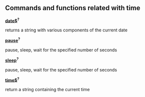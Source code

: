## Commands and functions related with time

[**date$**]()<sup>**?**</sup>

returns a string with various components of the current date

[**pause**]()<sup>**?**</sup>

pause, sleep, wait for the specified number of seconds

[**sleep**]()<sup>**?**</sup>

pause, sleep, wait for the specified number of seconds

[**time$**]()<sup>**?**</sup>

return a string containing the current time
